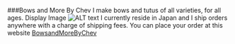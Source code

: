 ###Bows and More By Chev
I make bows and tutus of all varieties, for all ages. 
Display Image ![ALT text](https://www.facebook.com/bowsandmorebychev/photos/a.10158138621160089.1073741838.495673730088/10158138621280089/?type=3&theater)
I currently reside in Japan and I ship orders anywhere with a charge of shipping fees.
You can place your order at this website [BowsandMoreByChev](https://www.facebook.com/bowsandmorebychev/ "To the site") 
